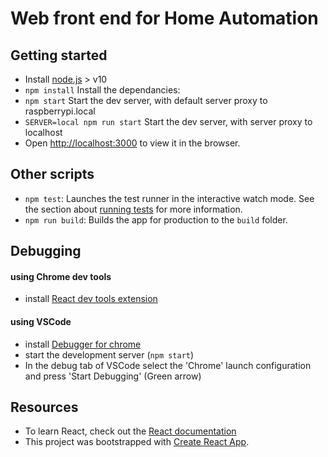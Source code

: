 # Web front end for Home Automation

## Getting started
- Install [node.js](https://nodejs.org/en/) > v10
- `npm install` Install the dependancies: 
- `npm start` Start the dev server, with default server proxy to raspberrypi.local
- `SERVER=local npm run start` Start the dev server, with server proxy to localhost
- Open [http://localhost:3000](http://localhost:3000) to view it in the browser.

## Other scripts
- `npm test`: Launches the test runner in the interactive watch mode. See the section about [running tests](https://facebook.github.io/create-react-app/docs/running-tests) for more information.
- `npm run build`: Builds the app for production to the `build` folder.

## Debugging
#### using Chrome dev tools
- install [React dev tools extension](https://chrome.google.com/webstore/detail/react-developer-tools/fmkadmapgofadopljbjfkapdkoienihi?hl=en)

#### using VSCode
- install [Debugger for chrome](https://marketplace.visualstudio.com/items?itemName=msjsdiag.debugger-for-chrome)
- start the development server (`npm start`)
- In the debug tab of VSCode select the 'Chrome' launch configuration and press 'Start Debugging' (Green arrow)

## Resources
- To learn React, check out the [React documentation](https://reactjs.org/)
- This project was bootstrapped with [Create React App](https://github.com/facebook/create-react-app).


